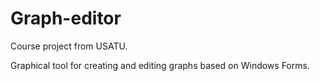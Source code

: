 # Graph-editor

Course project from USATU.

Graphical tool for creating and editing graphs based on Windows Forms.
